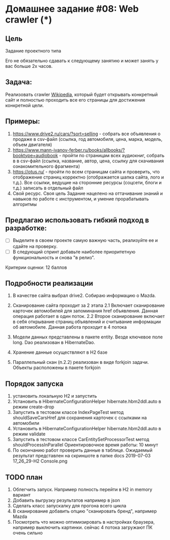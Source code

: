 ﻿# Домашнее задание #08: Web crawler (*)

## Цель
Задание проектного типа

Его не обязательно сдавать к следующему занятию и может занять у вас больше 2х часов. 
 
## Задача: 
Реализовать crawler [Wikipedia](https://en.wikipedia.org/wiki/Web_crawler), который будет открывать конкретный сайт и полностью проходить все его страницы для достижения конкретной цели.

## Примеры: 
 1. https://www.drive2.ru/cars/?sort=selling - собрать все объявления о продаже в csv-файл (ссылка, год автомобиля, цена, марка, модель, объем двигателя) 
 2. https://www.mann-ivanov-ferber.ru/books/allbooks/?booktype=audiobook - пройти по страницам всех аудиокниг, собрать в в csv-файл (ссылка, название, автор, цена, ссылку для скачивания ознакомительного фрагмента) 
 3. https://otus.ru/ - пройти по всем страницам сайта и проверить, что отображение страниц корректно (отображается шапка сайта, лого и т.д.). Все ссылки, ведущие на сторонние ресурсы (соцсети, блоги и т.д.) записать в отдельный файл 
 4. Свой ресурс. Своя цель Задание нацелено на оттачивание знаний и навыков по работе с инструментом, и умение прорабатывать алгоритмы 
 
## Предлагаю использовать гибкий подход в разработке: 
-[ ] Выделите в своем проекте самую важную часть, реализуйте ее и сдайте на проверку.
-[ ] В следующий спринт добавьте наиболее приоритетную функциональность и снова "в релиз".

Критерии оценки: 12 баллов

## Подробности реализации
1. В качестве сайта выбрал drive2. Собираю информацию о Mazda.
2. Сканирование сайта проходит за 2 этапа
 2.1 Включает сканирование карточек автомобилей для запоминания href объявления. Данная операция работает в один поток.
 2.2 Второе сканирование включает в себя открывание страниц объявлений и считывание информации об автомобиле. Данная работа проходит в 4 потока
 
3. Модели данных представлены в пакете entity. Везде ключевое поле long. Dao реализован в HibernateDao.
4. Хранение данные осуществляют в H2 базе
5. Параллельный скан (п.2.2) реализован в виде forkjoin задачи. Объекты расположены в пакетe forkjoin

## Порядок запуска
1. установить локальную H2 и запустить
2. Установить в HibernateConfigurationHelper hibernate.hbm2ddl.auto в режим create-drop
3. Запустить в тестовом классе IndexPageTest метод shouldSaveCarsHref для сохранения карточек с ссылками на автомобили
4. Установить в HibernateConfigurationHelper hibernate.hbm2ddl.auto в режим validate
5. Запустить в тестовом классе CarEntitySetProcessorTest метод shouldProcessInParallel
Ориентировочное время работы: 10 минут
6. По окончанию работ проверить данные в таблице. Ожидаемый результат представлен на скриншоте в папке docs 2019-07-03 17_26_29-H2 Console.png

## TODO  план
1. Облегчить запуск. Например полность перейти в H2 in memory вариант
2. Добавить выгрузку результатов например в json
3. Сделать класс запускалку для прогона всего цикла
4. В сканирование добавить опцию "сканировать бренд", например Mazda
5. Посмотреть что можно оптимизировать в настройках браузера, например выключить картинки. сейчас 4 потока загружают ПК очень сильно